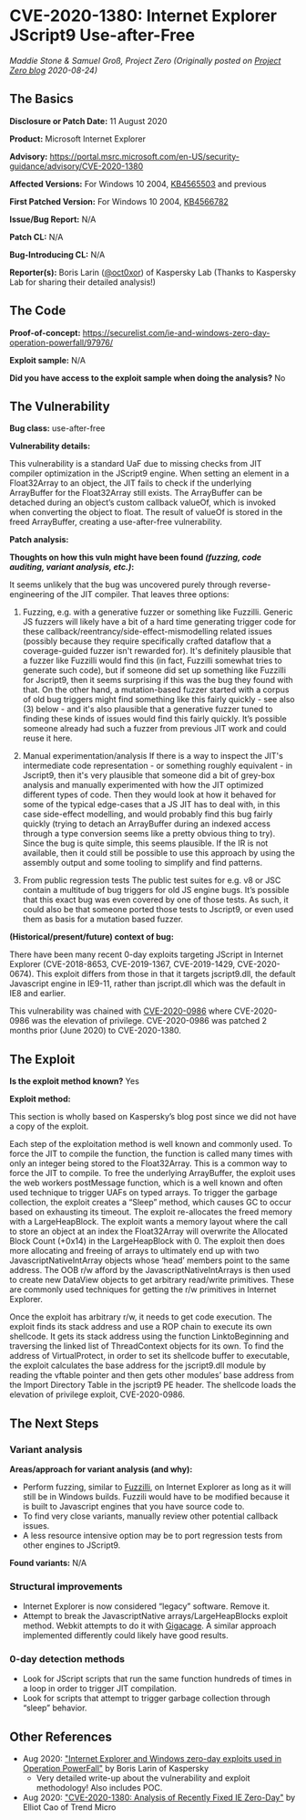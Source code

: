 # CVE-2020-1380: Internet Explorer JScript9 Use-after-Free
*Maddie Stone & Samuel Groß, Project Zero (Originally posted on [Project Zero blog](https://googleprojectzero.blogspot.com/p/rca.html) 2020-08-24)*


## The Basics

**Disclosure or Patch Date:** 11 August 2020

**Product:** Microsoft Internet Explorer

**Advisory:** https://portal.msrc.microsoft.com/en-US/security-guidance/advisory/CVE-2020-1380 

**Affected Versions:** For Windows 10 2004, [KB4565503](https://support.microsoft.com/en-us/help/4565503/windows-10-update-kb4565503) and previous

**First Patched Version:** For Windows 10 2004, [KB4566782](https://support.microsoft.com/en-us/help/4566782/windows-10-update-kb4566782)

**Issue/Bug Report:** N/A

**Patch CL:** N/A

**Bug-Introducing CL:** N/A

**Reporter(s):** Boris Larin ([@oct0xor](https://twitter.com/oct0xor)) of Kaspersky Lab (Thanks to Kaspersky Lab for sharing their detailed analysis!)

## The Code

**Proof-of-concept:** https://securelist.com/ie-and-windows-zero-day-operation-powerfall/97976/

**Exploit sample:** N/A

**Did you have access to the exploit sample when doing the analysis?** No

## The Vulnerability

**Bug class:** use-after-free

**Vulnerability details:**

This vulnerability is a standard UaF due to missing checks from JIT compiler optimization in the JScript9 engine. When setting an element in a Float32Array to an object, the JIT fails to check if the underlying ArrayBuffer for the Float32Array still exists. The ArrayBuffer can be detached during an object’s custom callback valueOf, which is invoked when converting the object to float. The result of valueOf is stored in the freed ArrayBuffer, creating a use-after-free vulnerability.

**Patch analysis:** 

**Thoughts on how this vuln might have been found _(fuzzing, code auditing, variant analysis, etc.)_:**

It seems unlikely that the bug was uncovered purely through reverse-engineering of the JIT compiler. That leaves three options:

1. Fuzzing, e.g. with a generative fuzzer or something like Fuzzilli.
Generic JS fuzzers will likely have a bit of a hard time generating trigger code for these callback/reentrancy/side-effect-mismodelling related issues (possibly because they require specifically crafted dataflow that a coverage-guided fuzzer isn't rewarded for). It's definitely plausible that a fuzzer like Fuzzilli would find this (in fact, Fuzzilli somewhat tries to generate such code), but if someone did set up something like Fuzzilli for Jscript9, then it seems surprising if this was the bug they found with that.
On the other hand, a mutation-based fuzzer started with a corpus of old bug triggers might find something like this fairly quickly - see also (3) below - and it's also plausible that a generative fuzzer tuned to finding these kinds of issues would find this fairly quickly. It’s possible someone already had such a fuzzer from previous JIT work and could reuse it here.

2. Manual experimentation/analysis
If there is a way to inspect the JIT's intermediate code representation - or something roughly equivalent - in Jscript9, then it's very plausible that someone did a bit of grey-box analysis and manually experimented with how the JIT optimized different types of code. Then they would look at how it behaved for some of the typical edge-cases that a JS JIT has to deal with, in this case side-effect modelling, and would probably find this bug fairly quickly (trying to detach an ArrayBuffer during an indexed access through a type conversion seems like a pretty obvious thing to try). Since the bug is quite simple, this seems plausible. If the IR is not available, then it could still be possible to use this approach by using the assembly output and some tooling to simplify and find patterns. 

3. From public regression tests
The public test suites for e.g. v8 or JSC contain a multitude of bug triggers for old JS engine bugs. It’s possible that this exact bug was even covered by one of those tests. As such, it could also be that someone ported those tests to Jscript9, or even used them as basis for a mutation based fuzzer.


**(Historical/present/future) context of bug:** 

There have been many recent 0-day exploits targeting JScript in Internet Explorer (CVE-2018-8653, CVE-2019-1367, CVE-2019-1429, CVE-2020-0674). This exploit differs from those in that it targets jscript9.dll, the default Javascript engine in IE9-11, rather than jscript.dll which was the default in IE8 and earlier. 

This vulnerability was chained with [CVE-2020-0986](CVE-2020-0986.md) where CVE-2020-0986 was the elevation of privilege. CVE-2020-0986 was patched 2 months prior (June 2020) to CVE-2020-1380.

## The Exploit

**Is the exploit method known?** Yes

**Exploit method:**

This section is wholly based on Kaspersky’s blog post since we did not have a copy of the exploit.

Each step of the exploitation method is well known and commonly used. 
To force the JIT to compile the function, the function is called many times with only an integer being stored to the Float32Array. This is a common way to force the JIT to compile. To free the underlying ArrayBuffer, the exploit uses the web workers postMessage function, which is a well known and often used technique to trigger UAFs on typed arrays. To trigger the garbage collection, the exploit creates a “Sleep” method, which causes GC to occur based on exhausting its timeout. The exploit re-allocates the freed memory with a LargeHeapBlock. The exploit wants a memory layout where the call to store an object at an index the Float32Array will overwrite the Allocated Block Count (+0x14) in the LargeHeapBlock with 0. The exploit then does more allocating and freeing of arrays to ultimately end up with two JavascriptNativeIntArray objects whose ‘head’ members point to the same address. The OOB r/w afford by the JavascriptNativeIntArrays is then used to create new  DataView objects to get arbitrary read/write primitives. These are commonly used techniques for getting the r/w primitives in Internet Explorer.

Once the exploit has arbitrary r/w, it needs to get code execution. The exploit finds its stack address and use a ROP chain to execute its own shellcode. It gets its stack address using the function LinktoBeginning<ThreadContext> and traversing the linked list of ThreadContext objects for its own. To find the address of VirtualProtect, in order to set its shellcode buffer to executable, the exploit calculates the base address for the jscript9.dll module by reading the vftable pointer and then gets other modules’ base address from the Import Directory Table in the jscript9 PE header. The shellcode loads the elevation of privilege exploit, CVE-2020-0986.

## The Next Steps

### Variant analysis

**Areas/approach for variant analysis (and why):**

* Perform fuzzing, similar to [Fuzzilli](https://github.com/googleprojectzero/fuzzilli), on Internet Explorer as long as it will still be in Windows builds. Fuzzili would have to be modified because it is built to Javascript engines that you have source code to.
* To find very close variants, manually review other potential callback issues.
* A less resource intensive option may be to port regression tests from other engines to JScript9.

**Found variants:** N/A

### Structural improvements

* Internet Explorer is now considered “legacy” software. Remove it.
* Attempt to break the JavascriptNative arrays/LargeHeapBlocks exploit method. Webkit attempts to do it with [Gigacage](https://phakeobj.netlify.app/posts/gigacage/). A similar approach implemented differently could likely have good results.

### 0-day detection methods

* Look for JScript scripts that run the same function hundreds of times in a loop in order to trigger JIT compilation.
* Look for scripts that attempt to trigger garbage collection through “sleep” behavior.

## Other References 

* Aug 2020: ["Internet Explorer and Windows zero-day exploits used in Operation PowerFall"](https://securelist.com/ie-and-windows-zero-day-operation-powerfall/97976/) by Boris Larin of Kaspersky
    + Very detailed write-up about the vulnerability and exploit methodology! Also includes POC.
* Aug 2020: ["CVE-2020-1380: Analysis of Recently Fixed IE Zero-Day"](https://www.trendmicro.com/en_us/research/20/h/cve-2020-1380-analysis-of-recently-fixed-ie-zero-day.html) by Elliot Cao of Trend Micro